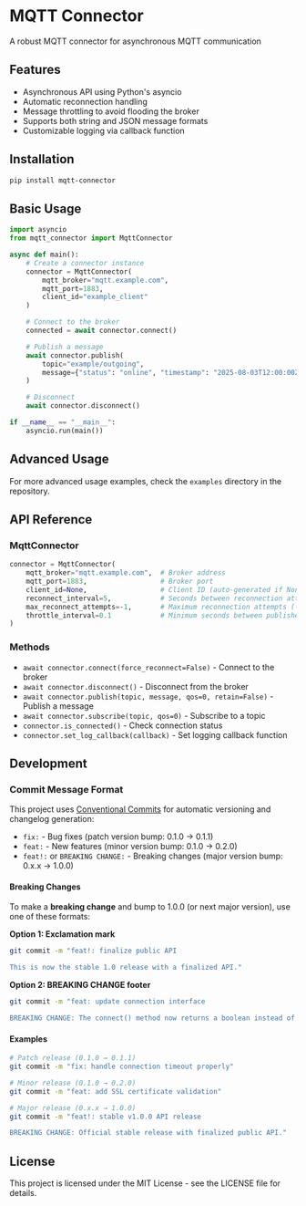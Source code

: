 # MQTT Connector

A robust MQTT connector for asynchronous MQTT communication

## Features

- Asynchronous API using Python's asyncio
- Automatic reconnection handling
- Message throttling to avoid flooding the broker
- Supports both string and JSON message formats
- Customizable logging via callback function

## Installation

```bash
pip install mqtt-connector
```

## Basic Usage

```python
import asyncio
from mqtt_connector import MqttConnector

async def main():
    # Create a connector instance
    connector = MqttConnector(
        mqtt_broker="mqtt.example.com",
        mqtt_port=1883,
        client_id="example_client"
    )

    # Connect to the broker
    connected = await connector.connect()

    # Publish a message
    await connector.publish(
        topic="example/outgoing",
        message={"status": "online", "timestamp": "2025-08-03T12:00:00Z"}
    )

    # Disconnect
    await connector.disconnect()

if __name__ == "__main__":
    asyncio.run(main())
```

## Advanced Usage

For more advanced usage examples, check the `examples` directory in the repository.

## API Reference

### MqttConnector

```python
connector = MqttConnector(
    mqtt_broker="mqtt.example.com",  # Broker address
    mqtt_port=1883,                  # Broker port
    client_id=None,                  # Client ID (auto-generated if None)
    reconnect_interval=5,            # Seconds between reconnection attempts
    max_reconnect_attempts=-1,       # Maximum reconnection attempts (-1 = infinite)
    throttle_interval=0.1            # Minimum seconds between publishes
)
```

### Methods

- `await connector.connect(force_reconnect=False)` - Connect to the broker
- `await connector.disconnect()` - Disconnect from the broker
- `await connector.publish(topic, message, qos=0, retain=False)` - Publish a message
- `await connector.subscribe(topic, qos=0)` - Subscribe to a topic
- `connector.is_connected()` - Check connection status
- `connector.set_log_callback(callback)` - Set logging callback function

## Development

### Commit Message Format

This project uses [Conventional Commits](https://www.conventionalcommits.org/) for automatic versioning and changelog generation:

- `fix:` - Bug fixes (patch version bump: 0.1.0 → 0.1.1)
- `feat:` - New features (minor version bump: 0.1.0 → 0.2.0)
- `feat!:` or `BREAKING CHANGE:` - Breaking changes (major version bump: 0.x.x → 1.0.0)

#### Breaking Changes

To make a **breaking change** and bump to 1.0.0 (or next major version), use one of these formats:

**Option 1: Exclamation mark**
```bash
git commit -m "feat!: finalize public API

This is now the stable 1.0 release with a finalized API."
```

**Option 2: BREAKING CHANGE footer**
```bash
git commit -m "feat: update connection interface

BREAKING CHANGE: The connect() method now returns a boolean instead of raising exceptions."
```

#### Examples
```bash
# Patch release (0.1.0 → 0.1.1)
git commit -m "fix: handle connection timeout properly"

# Minor release (0.1.0 → 0.2.0)
git commit -m "feat: add SSL certificate validation"

# Major release (0.x.x → 1.0.0)
git commit -m "feat!: stable v1.0.0 API release

BREAKING CHANGE: Official stable release with finalized public API."
```

## License

This project is licensed under the MIT License - see the LICENSE file for details.
